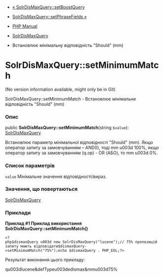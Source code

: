- [«
SolrDisMaxQuery::setBoostQuery](solrdismaxquery.setboostquery.md)
- [SolrDisMaxQuery::setPhraseFields
»](solrdismaxquery.setphrasefields.md)

- [PHP Manual](index.md)
- [SolrDisMaxQuery](class.solrdismaxquery.md)
- Встановлює мінімальну відповідність "Should" (mm)

# SolrDisMaxQuery::setMinimumMatch

(No version information available, might only be in Git)

SolrDisMaxQuery::setMinimumMatch - Встановлює мінімальне
відповідність "Should" (mm)

### Опис

public **SolrDisMaxQuery::setMinimumMatch**(string `$value`):
[SolrDisMaxQuery](class.solrdismaxquery.md)

Встановлює параметр мінімальної відповідності "Should" (mm). Якщо
оператор запиту за замовчуванням – AND(І), тоді mm u003d 100%, якщо оператор
запиту за замовчуванням (q.op) - OR (АБО), то mm u003d 0%.

### Список параметрів

`value`
Мінімальне значення відповідності/вираз.

### Значення, що повертаються

[SolrDisMaxQuery](class.solrdismaxquery.md)

### Приклади

**Приклад #1 Приклад використання
**SolrDisMaxQuery::setMinimumMatch()****

`<?php$dismaxQuery u003d new SolrDisMaxQuery("lucene");// 75% пропозицій запиту мають відповідати$dismaxQuery->setMinimumMatch("75%");echo $dismaxQuery . PHP_EOL;?> `

Результат виконання цього прикладу:

qu003dlucene&defTypeu003dedismax&mmu003d75%
